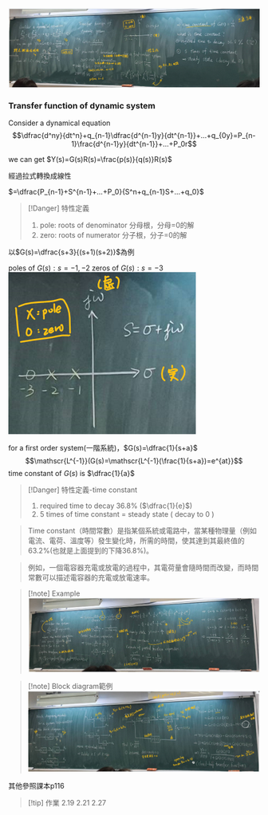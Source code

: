 ![image.png](https://raw.githubusercontent.com/Ash0645/image_remote/main/202307172324184.png)

### Transfer function of dynamic system

Consider a dynamical equation
$$\dfrac{d^ny}{dt^n}+q_{n-1}\dfrac{d^{n-1}y}{dt^{n-1}}+...+q_{0y}=P_{n-1}\frac{d^{n-1}y}{dt^{n-1}}+...+P_0r$$

we can get $Y(s)=G(s)R(s)=\frac{p(s)}{q(s)}R(s)$

經過拉式轉換成線性

$=\dfrac{P_{n-1}+S^{n-1}+...+P_0}{S^n+q_{n-1}S+...+q_0}$

>[!Danger] 特性定義
>1. pole: roots of denominator 分母根，分母=0的解
>2. zero: roots of numerator 分子根，分子=0的解


以$G(s)=\dfrac{s+3}{(s+1)(s+2)}$為例

poles of $G(s) : s=-1, -2$
zeros of $G(s) : s=-3$
![image.png|201](https://raw.githubusercontent.com/Ash0645/image_remote/main/202307172355007.png)

for a  first order system(一階系統)，$G(s)=\dfrac{1}{s+a}$
$$\mathscr{L^{-1}}(G(s)=\mathscr{L^{-1}(\frac{1}{s+a})=e^{at}}$$
time constant of $G(s)$ is $\dfrac{1}{a}$

>[!Danger] 特性定義-time constant
>1. required time to decay 36.8% ($\dfrac{1}{e}$)
>2. 5 times of time constant = steady state ( decay to 0 )


>Time constant（時間常數）是指某個系統或電路中，當某種物理量（例如電流、電荷、溫度等）發生變化時，所需的時間，使其達到其最終值的63.2%(也就是上面提到的下降36.8%)。

>例如，一個電容器充電或放電的過程中，其電荷量會隨時間而改變，而時間常數可以描述電容器的充電或放電速率。

>[!note] Example
>![image.png](https://raw.githubusercontent.com/Ash0645/image_remote/main/202307180006076.png)

>[!note] Block diagram範例
>![image.png](https://raw.githubusercontent.com/Ash0645/image_remote/main/202307180018616.png)

其他參照課本p116

>[!tip] 作業
>2.19 2.21 2.27
>


